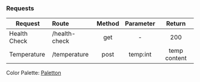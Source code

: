 ### Requests

| Request       | Route         | Method  | Parameter  | Return       |
| ------------- |:------------- | :------:| :---------:| :-----------:|
| Health Check  | /health-check | get     | -          | 200          |
| Temperature   | /temperature  | post    | temp:int   | temp content |

Color Palette: [Paletton](http://paletton.com/#uid=1030u0k9rgc5iqq7Gl4c6akjl9O)
